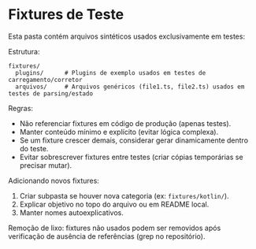 # Fixtures de Teste

Esta pasta contém arquivos sintéticos usados exclusivamente em testes:

Estrutura:

```text
fixtures/
  plugins/      # Plugins de exemplo usados em testes de carregamento/corretor
  arquivos/     # Arquivos genéricos (file1.ts, file2.ts) usados em testes de parsing/estado
```

Regras:

- Não referenciar fixtures em código de produção (apenas testes).
- Manter conteúdo mínimo e explícito (evitar lógica complexa).
- Se um fixture crescer demais, considerar gerar dinamicamente dentro do teste.
- Evitar sobrescrever fixtures entre testes (criar cópias temporárias se precisar mutar).

Adicionando novos fixtures:

1. Criar subpasta se houver nova categoria (ex: `fixtures/kotlin/`).
2. Explicar objetivo no topo do arquivo ou em README local.
3. Manter nomes autoexplicativos.

Remoção de lixo: fixtures não usados podem ser removidos após verificação de ausência de referências (grep no repositório).
